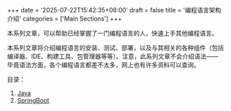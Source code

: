 +++
date = '2025-07-22T15:42:35+08:00'
draft = false
title = '编程语言架构介绍'
categories = ['Main Sections']
+++

本系列文章，可以帮助已经掌握了一门编程语言的人，快速上手其他编程语言。

本系列文章将介绍编程语言的安装、测试、部署，以及与其相关的各种组件（包括编译器、IDE、构建工具、包管理器等等）。注意，此系列文章不会介绍语法——毕竟语法方面，各个编程语言都差不太多，网上也有许多资料可以查询。

目录：

1. [Java](./Java/index.md)
1. [SpringBoot](./SpringBoot/index.md)